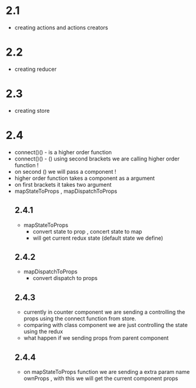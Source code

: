 # 2.1
- creating actions and actions creators
# 2.2
- creating reducer
# 2.3
- creating store

# 2.4
- connect()() - is a higher order function
- connect()() - () using second brackets we are calling higher order function !
- on second () we will pass a component !
- higher order function takes a component as a argument
- on first brackets it takes two argument
- mapStateToProps , mapDispatchToProps
    ## 2.4.1
    - mapStateToProps
        - convert state to prop , concert state to map
        - will get current redux state (default state we define) 
    ## 2.4.2
    - mapDispatchToProps
        - convert dispatch to props
    ## 2.4.3
    - currently in counter component we are sending a controlling the props using the connect function from store.
    - comparing with class component we are just controlling the state using the redux
    - what happen if we sending props from parent component
    ## 2.4.4
    -  on mapStateToProps function we are sending a extra param name ownProps , with this we will get the current component props
    
